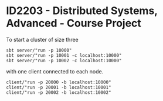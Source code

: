 # ID2203 - Distributed Systems, Advanced - Course Project

To start a cluster of size three

    sbt server/"run -p 10000"
    sbt server/"run -p 10001 -c localhost:10000"
    sbt server/"run -p 10002 -c localhost:10000"

with one client connected to each node.

    client/"run -p 20000 -b localhost:10000"
    client/"run -p 20001 -b localhost:10001"
    client/"run -p 20002 -b localhost:10002"
